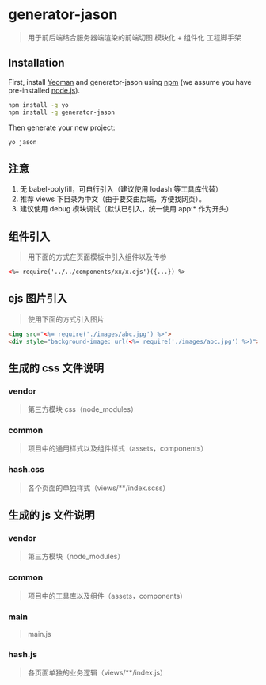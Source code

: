 # generator-jason
> 用于前后端结合服务器端渲染的前端切图 模块化 + 组件化 工程脚手架

## Installation

First, install [Yeoman](http://yeoman.io) and generator-jason using [npm](https://www.npmjs.com/) (we assume you have pre-installed [node.js](https://nodejs.org/)).

```bash
npm install -g yo
npm install -g generator-jason
```

Then generate your new project:

```bash
yo jason
```

## 注意

1. 无 babel-polyfill，可自行引入（建议使用 lodash 等工具库代替）
2. 推荐 views 下目录为中文（由于要交由后端，方便找网页）。
3. 建议使用 debug 模块调试（默认已引入，统一使用 app:* 作为开头）

## 组件引入
> 用下面的方式在页面模板中引入组件以及传参

```html
<%= require('../../components/xx/x.ejs')({...}) %>
```

## ejs 图片引入
> 使用下面的方式引入图片

```html
<img src="<%= require('./images/abc.jpg') %>">
<div style="background-image: url(<%= require('./images/abc.jpg') %>)"></div>
```

## 生成的 css 文件说明

### vendor
> 第三方模块 css（node_modules）

### common
> 项目中的通用样式以及组件样式（assets，components）

### hash.css
> 各个页面的单独样式（views/**/index.scss）

## 生成的 js 文件说明

### vendor
> 第三方模块（node_modules）

### common
> 项目中的工具库以及组件（assets，components）

### main
> main.js

### hash.js
> 各页面单独的业务逻辑（views/**/index.js）

